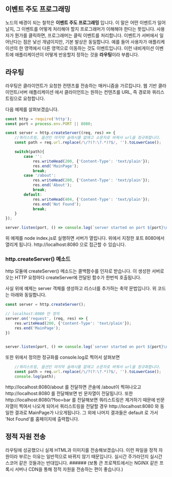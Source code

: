 

## 이벤트 주도 프로그래밍
노드의 배경이 되는 철학은 **이벤트 주도 프로그래밍** 입니다. 이 말은 어떤 이벤트가 일어날지, 그 이벤트를 어떻게 처리해야 할지 프로그래머가 이해해야 한다는 뜻입니다. 사용자가 뭔가를 클릭하면, 프로그래머는 클릭 이벤트를 처리합니다.
이벤트가 서버에서 일어난다는 점은 낯선 개념이지만, 기본 발상은 동일합니다. 예를 들어 사용자가 애플리케이션의 한 영역에서 다른 영역으로 이동하는 것도 이벤트입니다. 이런 내비게이션 이벤트에 애플리케이션이 어떻게 반응할지 정하는 것을 **라우팅**이라 부릅니다.


## 라우팅
라우팅은 클라이언트가 요청한 컨텐츠를 전송하는 매커니즘을 가르킵니다. 웹 기반 클라이언트/서버 애플리케이션 에서 클라이언트는 원하는 컨텐츠를 URL, 즉 경로와 쿼리스트링으로 요청합니다.


다음 예제를 살펴보겠습니다.

```javascript
const http = require('http');
const port = process.env.PORT || 8080;

const server = http.createServer((req, res) => {
    //쿼리스트링, 옵션인 마지막 슬래시를 없애고 소문자로 바꿔서 url을 정규화합니다.
    const path = req.url.replace(/\/?(?:\?.*)?$/, '').toLowerCase();

    switch(path){
        case '':
            res.writeHead(200, {'Content-Type': 'text/plain'});
            res.end('MainPage');
            break;
        case '/about':
            res.writeHead(200, {'Content-Type': 'text/plain'});
            res.end('About');
            break;
        default:
            res.writeHead(404, {'Content-Type': 'text/plain'});
            res.end('Not Found');
            break;
    }
});

server.listen(port, () => console.log(`server started on port ${port}\n` + 'press Ctrl-C to terminate..'));
```

위 예제를 node index.js로 실행하면 서버가 열립니다.
위에서 지정한 포트 8080에서 열리게 됩니다. http://localhost:8080 으로 접근할 수 있습니다.

### http.createServer() 메소드
http 모듈에 createServer() 메소드는 콜백함수를 인자로 받습니다. 이 생성한 서버로 오는 HTTP 요청마다 createServer에 전달된 함수가 한번씩 호출됩니다.

사실 위에 예제는 server 객체를 생성하고 리스너를 추가하는 축약 문법입니다. 위 코드는 아래와 동일합니다.

```Javascript
const server = http.createServer();

// localhost:8080 만 정의
server.on('request', (req, res) => {
    res.writeHead(200, {'Content-Type': 'text/plain'});
    res.end('MainPage');
})
 

server.listen(port, () => console.log(`server started on port ${port}\n` + 'press Ctrl-C to terminate..'));
```

또한 위에서 정의한 정규화를 console.log로 찍어서 살펴보면
```Javascript
    //쿼리스트링, 옵션인 마지막 슬래시를 없애고 소문자로 바꿔서 url을 정규화합니다.
    const path = req.url.replace(/\/?(?:\?.*)?$/, '').toLowerCase();
    console.log(path);
```

http://localhost:8080/about 를 전달하면 콘솔에 /about이 찍혀나오고
http://localhost:8080 를 전달해보면 빈 문자열이 전달됩니다.
또한 http://localhost:8080/?foo=bar 를 전달해보면 쿼리스트링은 제거하기 때문에 빈문자열이 찍여서 나오게 되어서
쿼리스트링을 전달할 경우 http://localhost:8080 와 동일한 결과로 MainPage가 나오게됩니다.
그 외에 나머지 결과들은 default 로 가서 'Not Found'를 홈페이지에 출력합니다.


## 정적 자원 전송
라우팅에 성공했으니 실제 HTML과 이미지를 전송해보겠습니다. 이런 파일을 정적 자원이라 부르는 이유는 일반적으로 바뀌지 않기 때문입니다. 실시간 주가라던지 실시간 스코어 같은 것들과는 반대입니다. ###### (보통 큰 프로젝트에서는 NGINX 같은 프록시 서버나 CDN을 통해 정적 자원을 전송하는 편이 좋습니다.)


